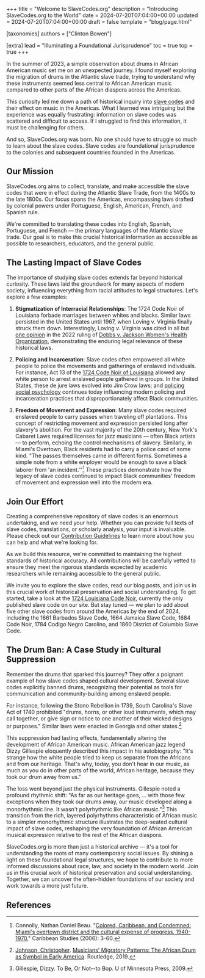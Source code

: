 +++
title = "Welcome to SlaveCodes.org"
description = "Introducing SlaveCodes.org to the World"
date = 2024-07-20T07:04:00+00:00
updated = 2024-07-20T07:04:00+00:00
draft = false
template = "blog/page.html"

[taxonomies]
authors = ["Clinton Bowen"]

[extra]
lead = "Illuminating a Foundational Jurisprudence"
toc = true
top = true
+++

In the summer of 2023, a simple observation about drums in African American music set me on an unexpected journey. I found myself exploring the migration of drums in the Atlantic slave trade, trying to understand why these instruments seemed less central to African American music compared to other parts of the African diaspora across the Americas.

This curiosity led me down a path of historical inquiry into <a href="#" class="tooltip-wrapper" data-bs-toggle="tooltip" data-bs-title="any of the set of rules based on the concept that enslaved persons were property, not persons.">slave codes</a> and their effect on music in the Americas. What I learned was intriguing but the experience was equally frustrating: information on slave codes was scattered and difficult to access. If I struggled to find this information, it must be challenging for others.

And so, SlaveCodes.org was born. No one should have to struggle so much to learn about the slave codes. Slave codes are foundational jurisprudence to the colonies and subsequent countries founded in the Americas.

## Our Mission

SlaveCodes.org aims to collect, translate, and make accessible the slave codes that were in effect during the Atlantic Slave Trade, from the 1400s to the late 1800s. Our focus spans the Americas, encompassing laws drafted by colonial powers under Portuguese, English, American, French, and Spanish rule.

We're committed to translating these codes into English, Spanish, Portuguese, and French — the primary languages of the Atlantic slave trade. Our goal is to make this crucial historical information as accessible as possible to researchers, educators, and the general public.

## The Lasting Impact of Slave Codes

The importance of studying slave codes extends far beyond historical curiosity. These laws laid the groundwork for many aspects of modern society, influencing everything from racial attitudes to legal structures. Let's explore a few examples:

1. **Stigmatization of Interracial Relationships**: The 1724 Code Noir of Louisiana forbade marriages between whites and blacks. Similar laws persisted in the United States until 1967, when Loving v. Virginia finally struck them down. Interestingly, Loving v. Virginia was cited in all but <a href="#" class="tooltip-wrapper" data-bs-toggle="tooltip" data-bs-title="Justice Thomas wrote a separate concurring opinion for which omitted Loving v. Virginia.">one opinion</a> in the 2022 ruling of [Dobbs v. Jackson Women's Health Organization](https://www.supremecourt.gov/opinions/21pdf/19-1392_6j37.pdf), demonstrating the enduring legal relevance of these historical laws.

2. **Policing and Incarceration**: Slave codes often empowered all white people to police the movements and gatherings of enslaved individuals. For instance, Act 13 of the [1724 Code Noir of Louisiana](/codes/1724-louisiana-code-noir/slave-code/) allowed any white person to arrest enslaved people gathered in groups. In the United States, these de jure laws evolved into Jim Crow laws; and <a href="#" class="tooltip-wrapper" data-bs-toggle="tooltip" data-bs-title="lynch mobs happened.">policing social psychology</a> continues today influencing modern policing and incarceration practices that disproportionately affect Black communities.

3. **Freedom of Movement and Expression**: Many slave codes required enslaved people to carry passes when traveling off plantations. This concept of restricting movement and expression persisted long after slavery's abolition. For the vast majority of the 20th century, New York's Cabaret Laws required licenses for jazz musicians — often Black artists — to perform, echoing the control mechanisms of slavery. Similarly, in Miami's Overtown, Black residents had to carry a police card of some kind. "The passes themselves came in different forms. Sometimes a simple note from a white employer would be enough to save a black laborer from 'an incident.'"[^miami] These practices demonstrate how the legacy of slave codes continued to impact Black communities' freedom of movement and expression well into the modern era.


## Join Our Effort

Creating a comprehensive repository of slave codes is an enormous undertaking, and we need your help. Whether you can provide full texts of slave codes, translations, or scholarly analysis, your input is invaluable. Please check out our [Contribution Guidelines](/contributing/) to learn more about how you can help and what we're looking for.

As we build this resource, we're committed to maintaining the highest standards of historical accuracy. All contributions will be carefully vetted to ensure they meet the rigorous standards expected by academic researchers while remaining accessible to the general public.

We invite you to explore the slave codes, read our blog posts, and join us in this crucial work of historical preservation and social understanding. To get started, take a look at the [1724 Louisiana Code Noir](/codes/1724-louisiana-code-noir/slave-code/), currently the only published slave code on our site. But stay tuned — we plan to add about five other slave codes from around the Americas by the end of 2024, including the 1661 Barbados Slave Code, 1664 Jamaica Slave Code, 1684 Code Noir, 1784 Codigo Negro Carolino, and 1860 District of Columbia Slave Code.

## The Drum Ban: A Case Study in Cultural Suppression

Remember the drums that sparked this journey? They offer a poignant example of how slave codes shaped cultural development. Several slave codes explicitly banned drums, recognizing their potential as tools for communication and community-building among enslaved people.

For instance, following the Stono Rebellion in 1739, South Carolina's Slave Act of 1740 prohibited "drums, horns, or other loud instruments, which may call together, or give sign or notice to one another of their wicked designs or purposes." Similar laws were enacted in Georgia and other states.[^cj]

This suppression had lasting effects, fundamentally altering the development of African American music. African American jazz legend Dizzy Gillespie eloquently described this impact in his autobiography: "It's strange how the white people tried to keep us separate from the Africans and from our heritage. That's why, today, you don't hear in our music, as much as you do in other parts of the world, African heritage, because they took our drum away from us."

The loss went beyond just the physical instruments. Gillespie noted a profound rhythmic shift: "As far as our heritage goes, ... with those few exceptions when they took our drums away, our music developed along a monorhythmic line. It wasn't polyrhythmic like African music."[^dizzy] This transition from the rich, layered polyrhythms characteristic of African music to a simpler monorhythmic structure illustrates the deep-seated cultural impact of slave codes, reshaping the very foundation of African American musical expression relative to the rest of the African diaspora.

SlaveCodes.org is more than just a historical archive — it's a tool for understanding the roots of many contemporary social issues. By shining a light on these foundational legal structures, we hope to contribute to more informed discussions about race, law, and society in the modern world. Join us in this crucial work of historical preservation and social understanding. Together, we can uncover the often-hidden foundations of our society and work towards a more just future.

## References

[^miami]: Connolly, Nathan Daniel Beau. "[Colored, Caribbean, and Condemned: Miami's overtown district and the cultural expense of progress, 1940-1970.](https://www.redalyc.org/pdf/392/39211247001.pdf)" Caribbean Studies (2006): 3-60.

[^cj]: <a href="#" class="tooltip-wrapper" data-bs-toggle="tooltip" data-bs-title="I'm dedicating this blog post to the late Christopher Johnson. His work on history of the drums in the United States is absolutely remarkable.">Johnson, Christopher</a>. [Musicians' Migratory Patterns: The African Drum as Symbol in Early America](https://www.routledge.com/Musicians-Migratory-Patterns-The-African-Drum-as-Symbol-in-Early-America/Johnson/p/book/9781032240091). Routledge, 2019.

[^dizzy]: Gillespie, Dizzy. To Be, Or Not--to Bop. U of Minnesota Press, 2009.